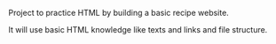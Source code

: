 Project to practice HTML by building a basic recipe website.

It will use basic HTML knowledge like texts and links and file structure.